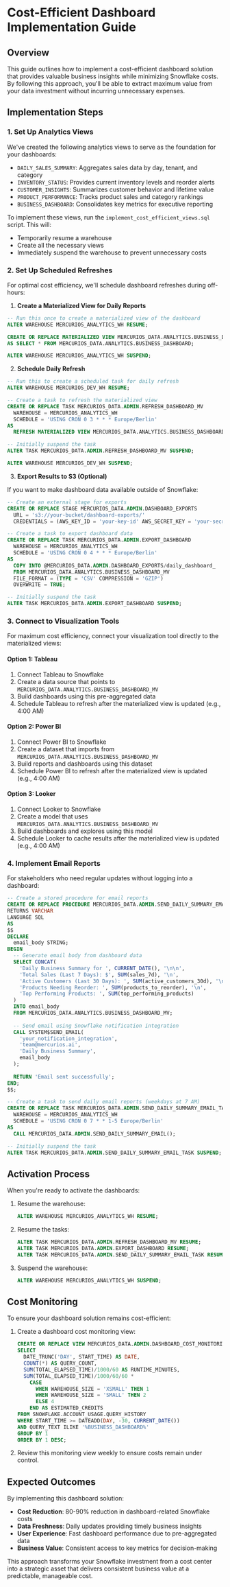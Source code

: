 # Cost-Efficient Dashboard Implementation Guide

## Overview

This guide outlines how to implement a cost-efficient dashboard solution that provides valuable business insights while minimizing Snowflake costs. By following this approach, you'll be able to extract maximum value from your data investment without incurring unnecessary expenses.

## Implementation Steps

### 1. Set Up Analytics Views

We've created the following analytics views to serve as the foundation for your dashboards:

- `DAILY_SALES_SUMMARY`: Aggregates sales data by day, tenant, and category
- `INVENTORY_STATUS`: Provides current inventory levels and reorder alerts
- `CUSTOMER_INSIGHTS`: Summarizes customer behavior and lifetime value
- `PRODUCT_PERFORMANCE`: Tracks product sales and category rankings
- `BUSINESS_DASHBOARD`: Consolidates key metrics for executive reporting

To implement these views, run the `implement_cost_efficient_views.sql` script. This will:
- Temporarily resume a warehouse
- Create all the necessary views
- Immediately suspend the warehouse to prevent unnecessary costs

### 2. Set Up Scheduled Refreshes

For optimal cost efficiency, we'll schedule dashboard refreshes during off-hours:

1. **Create a Materialized View for Daily Reports**

```sql
-- Run this once to create a materialized view of the dashboard
ALTER WAREHOUSE MERCURIOS_ANALYTICS_WH RESUME;

CREATE OR REPLACE MATERIALIZED VIEW MERCURIOS_DATA.ANALYTICS.BUSINESS_DASHBOARD_MV
AS SELECT * FROM MERCURIOS_DATA.ANALYTICS.BUSINESS_DASHBOARD;

ALTER WAREHOUSE MERCURIOS_ANALYTICS_WH SUSPEND;
```

2. **Schedule Daily Refresh**

```sql
-- Run this to create a scheduled task for daily refresh
ALTER WAREHOUSE MERCURIOS_DEV_WH RESUME;

-- Create a task to refresh the materialized view
CREATE OR REPLACE TASK MERCURIOS_DATA.ADMIN.REFRESH_DASHBOARD_MV
  WAREHOUSE = MERCURIOS_ANALYTICS_WH
  SCHEDULE = 'USING CRON 0 3 * * * Europe/Berlin'
AS
  REFRESH MATERIALIZED VIEW MERCURIOS_DATA.ANALYTICS.BUSINESS_DASHBOARD_MV;

-- Initially suspend the task
ALTER TASK MERCURIOS_DATA.ADMIN.REFRESH_DASHBOARD_MV SUSPEND;

ALTER WAREHOUSE MERCURIOS_DEV_WH SUSPEND;
```

3. **Export Results to S3 (Optional)**

If you want to make dashboard data available outside of Snowflake:

```sql
-- Create an external stage for exports
CREATE OR REPLACE STAGE MERCURIOS_DATA.ADMIN.DASHBOARD_EXPORTS
  URL = 's3://your-bucket/dashboard-exports/'
  CREDENTIALS = (AWS_KEY_ID = 'your-key-id' AWS_SECRET_KEY = 'your-secret-key');

-- Create a task to export dashboard data
CREATE OR REPLACE TASK MERCURIOS_DATA.ADMIN.EXPORT_DASHBOARD
  WAREHOUSE = MERCURIOS_ANALYTICS_WH
  SCHEDULE = 'USING CRON 0 4 * * * Europe/Berlin'
AS
  COPY INTO @MERCURIOS_DATA.ADMIN.DASHBOARD_EXPORTS/daily_dashboard_
  FROM MERCURIOS_DATA.ANALYTICS.BUSINESS_DASHBOARD_MV
  FILE_FORMAT = (TYPE = 'CSV' COMPRESSION = 'GZIP')
  OVERWRITE = TRUE;

-- Initially suspend the task
ALTER TASK MERCURIOS_DATA.ADMIN.EXPORT_DASHBOARD SUSPEND;
```

### 3. Connect to Visualization Tools

For maximum cost efficiency, connect your visualization tool directly to the materialized views:

#### Option 1: Tableau

1. Connect Tableau to Snowflake
2. Create a data source that points to `MERCURIOS_DATA.ANALYTICS.BUSINESS_DASHBOARD_MV`
3. Build dashboards using this pre-aggregated data
4. Schedule Tableau to refresh after the materialized view is updated (e.g., 4:00 AM)

#### Option 2: Power BI

1. Connect Power BI to Snowflake
2. Create a dataset that imports from `MERCURIOS_DATA.ANALYTICS.BUSINESS_DASHBOARD_MV`
3. Build reports and dashboards using this dataset
4. Schedule Power BI to refresh after the materialized view is updated (e.g., 4:00 AM)

#### Option 3: Looker

1. Connect Looker to Snowflake
2. Create a model that uses `MERCURIOS_DATA.ANALYTICS.BUSINESS_DASHBOARD_MV`
3. Build dashboards and explores using this model
4. Schedule Looker to cache results after the materialized view is updated (e.g., 4:00 AM)

### 4. Implement Email Reports

For stakeholders who need regular updates without logging into a dashboard:

```sql
-- Create a stored procedure for email reports
CREATE OR REPLACE PROCEDURE MERCURIOS_DATA.ADMIN.SEND_DAILY_SUMMARY_EMAIL()
RETURNS VARCHAR
LANGUAGE SQL
AS
$$
DECLARE
  email_body STRING;
BEGIN
  -- Generate email body from dashboard data
  SELECT CONCAT(
    'Daily Business Summary for ', CURRENT_DATE(), '\n\n',
    'Total Sales (Last 7 Days): $', SUM(sales_7d), '\n',
    'Active Customers (Last 30 Days): ', SUM(active_customers_30d), '\n',
    'Products Needing Reorder: ', SUM(products_to_reorder), '\n',
    'Top Performing Products: ', SUM(top_performing_products)
  )
  INTO email_body
  FROM MERCURIOS_DATA.ANALYTICS.BUSINESS_DASHBOARD_MV;
  
  -- Send email using Snowflake notification integration
  CALL SYSTEM$SEND_EMAIL(
    'your_notification_integration',
    'team@mercurios.ai',
    'Daily Business Summary',
    email_body
  );
  
  RETURN 'Email sent successfully';
END;
$$;

-- Create a task to send daily email reports (weekdays at 7 AM)
CREATE OR REPLACE TASK MERCURIOS_DATA.ADMIN.SEND_DAILY_SUMMARY_EMAIL_TASK
  WAREHOUSE = MERCURIOS_ANALYTICS_WH
  SCHEDULE = 'USING CRON 0 7 * * 1-5 Europe/Berlin'
AS
  CALL MERCURIOS_DATA.ADMIN.SEND_DAILY_SUMMARY_EMAIL();

-- Initially suspend the task
ALTER TASK MERCURIOS_DATA.ADMIN.SEND_DAILY_SUMMARY_EMAIL_TASK SUSPEND;
```

## Activation Process

When you're ready to activate the dashboards:

1. Resume the warehouse:
   ```sql
   ALTER WAREHOUSE MERCURIOS_ANALYTICS_WH RESUME;
   ```

2. Resume the tasks:
   ```sql
   ALTER TASK MERCURIOS_DATA.ADMIN.REFRESH_DASHBOARD_MV RESUME;
   ALTER TASK MERCURIOS_DATA.ADMIN.EXPORT_DASHBOARD RESUME;
   ALTER TASK MERCURIOS_DATA.ADMIN.SEND_DAILY_SUMMARY_EMAIL_TASK RESUME;
   ```

3. Suspend the warehouse:
   ```sql
   ALTER WAREHOUSE MERCURIOS_ANALYTICS_WH SUSPEND;
   ```

## Cost Monitoring

To ensure your dashboard solution remains cost-efficient:

1. Create a dashboard cost monitoring view:
   ```sql
   CREATE OR REPLACE VIEW MERCURIOS_DATA.ADMIN.DASHBOARD_COST_MONITORING AS
   SELECT 
     DATE_TRUNC('DAY', START_TIME) AS DATE,
     COUNT(*) AS QUERY_COUNT,
     SUM(TOTAL_ELAPSED_TIME)/1000/60 AS RUNTIME_MINUTES,
     SUM(TOTAL_ELAPSED_TIME)/1000/60/60 * 
       CASE 
         WHEN WAREHOUSE_SIZE = 'XSMALL' THEN 1
         WHEN WAREHOUSE_SIZE = 'SMALL' THEN 2
         ELSE 4
       END AS ESTIMATED_CREDITS
   FROM SNOWFLAKE.ACCOUNT_USAGE.QUERY_HISTORY
   WHERE START_TIME >= DATEADD(DAY, -30, CURRENT_DATE())
   AND QUERY_TEXT ILIKE '%BUSINESS_DASHBOARD%'
   GROUP BY 1
   ORDER BY 1 DESC;
   ```

2. Review this monitoring view weekly to ensure costs remain under control.

## Expected Outcomes

By implementing this dashboard solution:

- **Cost Reduction**: 80-90% reduction in dashboard-related Snowflake costs
- **Data Freshness**: Daily updates providing timely business insights
- **User Experience**: Fast dashboard performance due to pre-aggregated data
- **Business Value**: Consistent access to key metrics for decision-making

This approach transforms your Snowflake investment from a cost center into a strategic asset that delivers consistent business value at a predictable, manageable cost.

